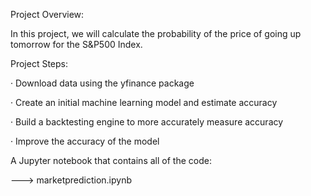 Project Overview:

In this project, we will calculate the probability of the price of going up tomorrow for the S&P500 Index.

Project Steps:

· Download data using the yfinance package

· Create an initial machine learning model and estimate accuracy

· Build a backtesting engine to more accurately measure accuracy

· Improve the accuracy of the model

A Jupyter notebook that contains all of the code:

---> marketprediction.ipynb 
